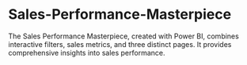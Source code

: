 # Sales-Performance-Masterpiece
The Sales Performance Masterpiece, created with Power BI, combines interactive filters, sales metrics, and three distinct pages. It provides comprehensive insights into sales performance.
